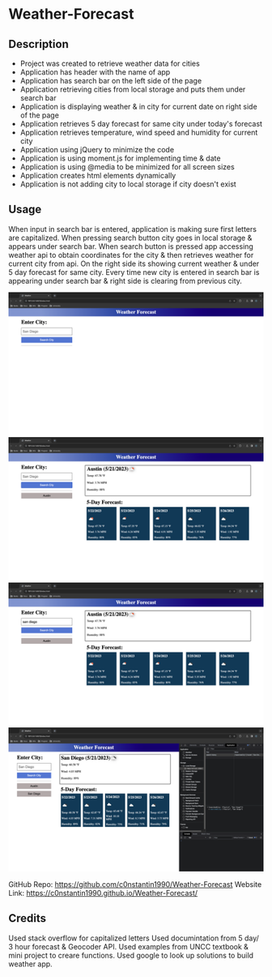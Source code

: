 # Weather-Forecast

## Description

- Project was created to retrieve weather data for cities
- Application has header with the name of app
- Application has search bar on the left side of the page
- Application retrieving cities from local storage and puts them under search bar
- Application is displaying weather & in city for current date on right side of the page
- Application retrieves 5 day forecast for same city under today's forecast
- Application retrieves temperature, wind speed and humidity for current city
- Application using jQuery to minimize the code
- Application is using moment.js for implementing time & date
- Application is using @media to be minimized for all screen sizes
- Application creates html elements dynamically
- Application is not adding city to local storage if city doesn't exist

## Usage

When input in search bar is entered, application is making sure first letters are capitalized. When pressing search button city goes in local storage & appears under search bar. When search button is pressed app accessing weather api to obtain coordinates for the city & then retrieves weather for current city from api. On the right side its showing current weather & under 5 day forecast for same city. Every time new city is entered in search bar is appearing under search bar & right side is clearing from previous city.

![Main](/assets/screenshots/main.png)
![First city](/assets/screenshots/first_city.png)
![Capitalize city](/assets/screenshots/capitalize_city.png)
![Local storage](/assets/screenshots/local_storage.png)

GitHub Repo: https://github.com/c0nstantin1990/Weather-Forecast
Website Link: https://c0nstantin1990.github.io/Weather-Forecast/

## Credits

Used stack overflow for capitalized letters
Used documintation from 5 day/ 3 hour forecast & Geocoder API.
Used examples from UNCC textbook & mini project to creare functions.
Used google to look up solutions to build weather app.
